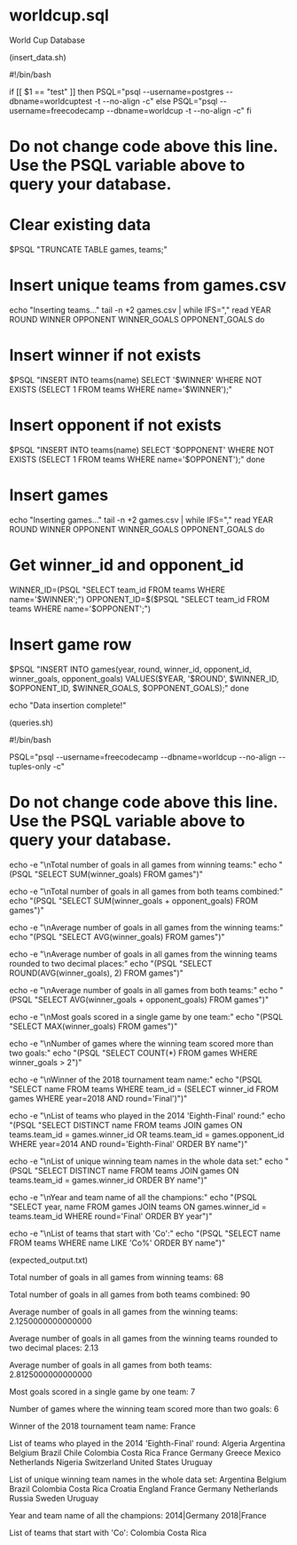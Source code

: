 # worldcup.sql
World Cup Database

(insert_data.sh)

#!/bin/bash

if [[ $1 == "test" ]]
then
  PSQL="psql --username=postgres --dbname=worldcuptest -t --no-align -c"
else
  PSQL="psql --username=freecodecamp --dbname=worldcup -t --no-align -c"
fi

# Do not change code above this line. Use the PSQL variable above to query your database.

# Clear existing data
$PSQL "TRUNCATE TABLE games, teams;"

# Insert unique teams from games.csv
echo "Inserting teams..."
tail -n +2 games.csv | while IFS="," read YEAR ROUND WINNER OPPONENT WINNER_GOALS OPPONENT_GOALS
do
  # Insert winner if not exists
  $PSQL "INSERT INTO teams(name) SELECT '$WINNER' WHERE NOT EXISTS (SELECT 1 FROM teams WHERE name='$WINNER');"
  # Insert opponent if not exists
  $PSQL "INSERT INTO teams(name) SELECT '$OPPONENT' WHERE NOT EXISTS (SELECT 1 FROM teams WHERE name='$OPPONENT');"
done

# Insert games
echo "Inserting games..."
tail -n +2 games.csv | while IFS="," read YEAR ROUND WINNER OPPONENT WINNER_GOALS OPPONENT_GOALS
do
  # Get winner_id and opponent_id
  WINNER_ID=$($PSQL "SELECT team_id FROM teams WHERE name='$WINNER';")
  OPPONENT_ID=$($PSQL "SELECT team_id FROM teams WHERE name='$OPPONENT';")
  # Insert game row
  $PSQL "INSERT INTO games(year, round, winner_id, opponent_id, winner_goals, opponent_goals) 
         VALUES($YEAR, '$ROUND', $WINNER_ID, $OPPONENT_ID, $WINNER_GOALS, $OPPONENT_GOALS);"
done

echo "Data insertion complete!"


(queries.sh)

#!/bin/bash

PSQL="psql --username=freecodecamp --dbname=worldcup --no-align --tuples-only -c"

# Do not change code above this line. Use the PSQL variable above to query your database.

echo -e "\nTotal number of goals in all games from winning teams:"
echo "$($PSQL "SELECT SUM(winner_goals) FROM games")"

echo -e "\nTotal number of goals in all games from both teams combined:"
echo "$($PSQL "SELECT SUM(winner_goals + opponent_goals) FROM games")"

echo -e "\nAverage number of goals in all games from the winning teams:"
echo "$($PSQL "SELECT AVG(winner_goals) FROM games")"

echo -e "\nAverage number of goals in all games from the winning teams rounded to two decimal places:"
echo "$($PSQL "SELECT ROUND(AVG(winner_goals), 2) FROM games")"

echo -e "\nAverage number of goals in all games from both teams:"
echo "$($PSQL "SELECT AVG(winner_goals + opponent_goals) FROM games")"

echo -e "\nMost goals scored in a single game by one team:"
echo "$($PSQL "SELECT MAX(winner_goals) FROM games")"

echo -e "\nNumber of games where the winning team scored more than two goals:"
echo "$($PSQL "SELECT COUNT(*) FROM games WHERE winner_goals > 2")"

echo -e "\nWinner of the 2018 tournament team name:"
echo "$($PSQL "SELECT name FROM teams WHERE team_id = (SELECT winner_id FROM games WHERE year=2018 AND round='Final')")"

echo -e "\nList of teams who played in the 2014 'Eighth-Final' round:"
echo "$($PSQL "SELECT DISTINCT name FROM teams JOIN games ON teams.team_id = games.winner_id OR teams.team_id = games.opponent_id WHERE year=2014 AND round='Eighth-Final' ORDER BY name")"

echo -e "\nList of unique winning team names in the whole data set:"
echo "$($PSQL "SELECT DISTINCT name FROM teams JOIN games ON teams.team_id = games.winner_id ORDER BY name")"

echo -e "\nYear and team name of all the champions:"
echo "$($PSQL "SELECT year, name FROM games JOIN teams ON games.winner_id = teams.team_id WHERE round='Final' ORDER BY year")"

echo -e "\nList of teams that start with 'Co':"
echo "$($PSQL "SELECT name FROM teams WHERE name LIKE 'Co%' ORDER BY name")"

(expected_output.txt)


Total number of goals in all games from winning teams:
68

Total number of goals in all games from both teams combined:
90

Average number of goals in all games from the winning teams:
2.1250000000000000

Average number of goals in all games from the winning teams rounded to two decimal places:
2.13

Average number of goals in all games from both teams:
2.8125000000000000

Most goals scored in a single game by one team:
7

Number of games where the winning team scored more than two goals:
6

Winner of the 2018 tournament team name:
France

List of teams who played in the 2014 'Eighth-Final' round:
Algeria
Argentina
Belgium
Brazil
Chile
Colombia
Costa Rica
France
Germany
Greece
Mexico
Netherlands
Nigeria
Switzerland
United States
Uruguay

List of unique winning team names in the whole data set:
Argentina
Belgium
Brazil
Colombia
Costa Rica
Croatia
England
France
Germany
Netherlands
Russia
Sweden
Uruguay

Year and team name of all the champions:
2014|Germany
2018|France

List of teams that start with 'Co':
Colombia
Costa Rica
